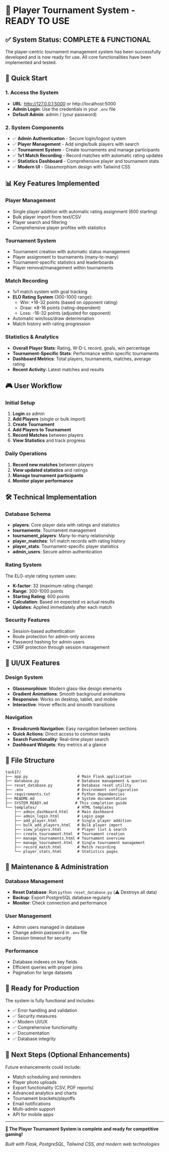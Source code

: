 # 🎯 Player Tournament System - READY TO USE

## ✅ System Status: COMPLETE & FUNCTIONAL

The player-centric tournament management system has been successfully developed and is now ready for use. All core functionalities have been implemented and tested.

## 🚀 Quick Start

### 1. Access the System
- **URL**: http://127.0.0.1:5000 or http://localhost:5000
- **Admin Login**: Use the credentials in your `.env` file
- **Default Admin**: admin / (your password)

### 2. System Components
- ✅ **Admin Authentication** - Secure login/logout system
- ✅ **Player Management** - Add single/bulk players with search
- ✅ **Tournament System** - Create tournaments and manage participants
- ✅ **1v1 Match Recording** - Record matches with automatic rating updates
- ✅ **Statistics Dashboard** - Comprehensive player and tournament stats
- ✅ **Modern UI** - Glassmorphism design with Tailwind CSS

## 📊 Key Features Implemented

### Player Management
- Single player addition with automatic rating assignment (600 starting)
- Bulk player import from text/CSV
- Player search and filtering
- Comprehensive player profiles with statistics

### Tournament System
- Tournament creation with automatic status management
- Player assignment to tournaments (many-to-many)
- Tournament-specific statistics and leaderboards
- Player removal/management within tournaments

### Match Recording
- 1v1 match system with goal tracking
- **ELO Rating System** (300-1000 range):
  - Win: +16-32 points (based on opponent rating)
  - Draw: ±8-16 points (rating-dependent)
  - Loss: -16-32 points (adjusted for opponent)
- Automatic win/loss/draw determination
- Match history with rating progression

### Statistics & Analytics
- **Overall Player Stats**: Rating, W-D-L record, goals, win percentage
- **Tournament-Specific Stats**: Performance within specific tournaments
- **Dashboard Metrics**: Total players, tournaments, matches, average rating
- **Recent Activity**: Latest matches and results

## 🎮 User Workflow

### Initial Setup
1. **Login** as admin
2. **Add Players** (single or bulk import)
3. **Create Tournament**
4. **Add Players to Tournament**
5. **Record Matches** between players
6. **View Statistics** and track progress

### Daily Operations
1. **Record new matches** between players
2. **View updated statistics** and ratings
3. **Manage tournament participants**
4. **Monitor player performance**

## 🛠 Technical Implementation

### Database Schema
- **players**: Core player data with ratings and statistics
- **tournaments**: Tournament management
- **tournament_players**: Many-to-many relationship
- **player_matches**: 1v1 match records with rating history
- **player_stats**: Tournament-specific player statistics
- **admin_users**: Secure admin authentication

### Rating System
The ELO-style rating system uses:
- **K-factor**: 32 (maximum rating change)
- **Range**: 300-1000 points
- **Starting Rating**: 600 points
- **Calculation**: Based on expected vs actual results
- **Updates**: Applied immediately after each match

### Security Features
- Session-based authentication
- Route protection for admin-only access
- Password hashing for admin users
- CSRF protection through session management

## 🎨 UI/UX Features

### Design System
- **Glassmorphism**: Modern glass-like design elements
- **Gradient Animations**: Smooth background animations
- **Responsive**: Works on desktop, tablet, and mobile
- **Interactive**: Hover effects and smooth transitions

### Navigation
- **Breadcrumb Navigation**: Easy navigation between sections
- **Quick Actions**: Direct access to common tasks
- **Search Functionality**: Real-time player search
- **Dashboard Widgets**: Key metrics at a glance

## 📁 File Structure

```
task17/
├── app.py                      # Main Flask application
├── database.py                 # Database management & queries
├── reset_database.py           # Database reset utility
├── .env                        # Environment configuration
├── requirements.txt            # Python dependencies
├── README.md                   # System documentation
├── SYSTEM_READY.md            # This completion guide
└── templates/                  # HTML templates
    ├── admin_dashboard.html    # Main dashboard
    ├── admin_login.html        # Login page
    ├── add_player.html         # Single player addition
    ├── bulk_add_players.html   # Bulk player import
    ├── view_players.html       # Player list & search
    ├── create_tournament.html  # Tournament creation
    ├── manage_tournaments.html # Tournament overview
    ├── manage_tournament.html  # Single tournament management
    ├── record_match.html       # Match recording
    └── player_stats.html       # Statistics pages
```

## 🔧 Maintenance & Administration

### Database Management
- **Reset Database**: Run `python reset_database.py` (⚠️ Destroys all data)
- **Backup**: Export PostgreSQL database regularly
- **Monitor**: Check connection and performance

### User Management
- Admin users managed in database
- Change admin password in `.env` file
- Session timeout for security

### Performance
- Database indexes on key fields
- Efficient queries with proper joins
- Pagination for large datasets

## 🎯 Ready for Production

The system is fully functional and includes:
- ✅ Error handling and validation
- ✅ Security measures
- ✅ Modern UI/UX
- ✅ Comprehensive functionality
- ✅ Documentation
- ✅ Database integrity

## 🚀 Next Steps (Optional Enhancements)

Future enhancements could include:
- Match scheduling and reminders
- Player photo uploads
- Export functionality (CSV, PDF reports)
- Advanced analytics and charts
- Tournament brackets/playoffs
- Email notifications
- Multi-admin support
- API for mobile apps

---

**🎉 The Player Tournament System is complete and ready for competitive gaming!**

*Built with Flask, PostgreSQL, Tailwind CSS, and modern web technologies*